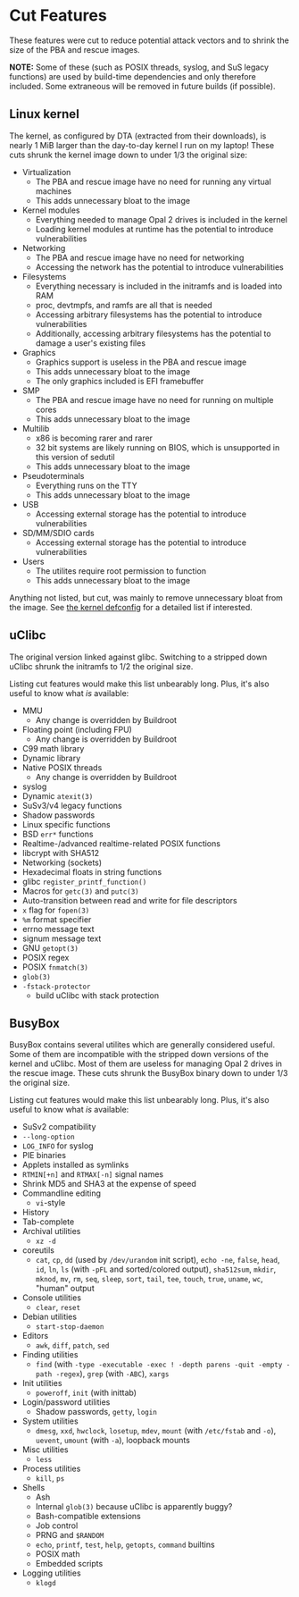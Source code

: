 # Cut Features
These features were cut to reduce potential attack vectors and to shrink the size of the PBA and rescue images.

**NOTE:**
Some of these (such as POSIX threads, syslog, and SuS legacy functions) are used by build-time dependencies and only therefore included.
Some extraneous will be removed in future builds (if possible).

## Linux kernel
The kernel, as configured by DTA (extracted from their downloads), is nearly 1 MiB larger than the day-to-day kernel I run on my laptop!
These cuts shrunk the kernel image down to under 1/3 the original size:
* Virtualization
  * The PBA and rescue image have no need for running any virtual machines
  * This adds unnecessary bloat to the image
* Kernel modules
  * Everything needed to manage Opal 2 drives is included in the kernel
  * Loading kernel modules at runtime has the potential to introduce vulnerabilities
* Networking
  * The PBA and rescue image have no need for networking
  * Accessing the network has the potential to introduce vulnerabilities
* Filesystems
  * Everything necessary is included in the initramfs and is loaded into RAM
  * proc, devtmpfs, and ramfs are all that is needed
  * Accessing arbitrary filesystems has the potential to introduce vulnerabilities
  * Additionally, accessing arbitrary filesystems has the potential to damage a user's existing files
* Graphics
  * Graphics support is useless in the PBA and rescue image
  * This adds unnecessary bloat to the image
  * The only graphics included is EFI framebuffer
* SMP
  * The PBA and rescue image have no need for running on multiple cores
  * This adds unnecessary bloat to the image
* Multilib
  * x86 is becoming rarer and rarer
  * 32 bit systems are likely running on BIOS, which is unsupported in this version of sedutil
  * This adds unnecessary bloat to the image
* Pseudoterminals
  * Everything runs on the TTY
  * This adds unnecessary bloat to the image
* USB
  * Accessing external storage has the potential to introduce vulnerabilities
* SD/MM/SDIO cards
  * Accessing external storage has the potential to introduce vulnerabilities
* Users
  * The utilites require root permission to function
  * This adds unnecessary bloat to the image

Anything not listed, but cut, was mainly to remove unnecessary bloat from the image.
See [the kernel defconfig](images/sedutil/board/kernel.config) for a detailed list if interested.

## uClibc
The original version linked against glibc.
Switching to a stripped down uClibc shrunk the initramfs to 1/2 the original size.

Listing cut features would make this list unbearably long.
Plus, it's also useful to know what _is_ available:
* MMU
  * Any change is overridden by Buildroot
* Floating point (including FPU)
  * Any change is overridden by Buildroot
* C99 math library
* Dynamic library
* Native POSIX threads
  * Any change is overridden by Buildroot
* syslog
* Dynamic `atexit(3)`
* SuSv3/v4 legacy functions
* Shadow passwords
* Linux specific functions
* BSD `err*` functions
* Realtime-/advanced realtime-related POSIX functions
* libcrypt with SHA512
* Networking (sockets)
* Hexadecimal floats in string functions
* glibc `register_printf_function()`
* Macros for `getc(3)` and `putc(3)`
* Auto-transition between read and write for file descriptors
* `x` flag for `fopen(3)`
* `%m` format specifier
* errno message text
* signum message text
* GNU `getopt(3)`
* POSIX regex
* POSIX `fnmatch(3)`
* `glob(3)`
* `-fstack-protector`
  * build uClibc with stack protection

## BusyBox
BusyBox contains several utilites which are generally considered useful.
Some of them are incompatible with the stripped down versions of the kernel and uClibc.
Most of them are useless for managing Opal 2 drives in the rescue image.
These cuts shrunk the BusyBox binary down to under 1/3 the original size.

Listing cut features would make this list unbearably long.
Plus, it's also useful to know what _is_ available:
* SuSv2 compatibility
* `--long-option`
* `LOG_INFO` for syslog
* PIE binaries
* Applets installed as symlinks
* `RTMIN[+n]` and `RTMAX[-n]` signal names
* Shrink MD5 and SHA3 at the expense of speed
* Commandline editing
  * `vi`-style
* History
* Tab-complete
* Archival utilities
  * `xz -d`
* coreutils
  * `cat`, `cp`, `dd` (used by `/dev/urandom` init script), `echo -ne`, `false`,
    `head`, `id`, `ln`, `ls` (with `-pFL` and sorted/colored output), `sha512sum`,
    `mkdir`, `mknod`, `mv`, `rm`, `seq`, `sleep`, `sort`, `tail`, `tee`, `touch`,
    `true`, `uname`, `wc`, "human" output
* Console utilities
  * `clear`, `reset`
* Debian utilities
  * `start-stop-daemon`
* Editors
  * `awk`, `diff`, `patch`, `sed`
* Finding utilities
  * `find` (with `-type -executable -exec ! -depth parens -quit -empty -path -regex`),
    `grep` (with `-ABC`), `xargs`
* Init utilities
  * `poweroff`, `init` (with inittab)
* Login/password utilities
  * Shadow passwords, `getty`, `login`
* System utilities
  * `dmesg`, `xxd`, `hwclock`, `losetup`, `mdev`, `mount` (with `/etc/fstab` and `-o`),
    `uevent`, `umount` (with `-a`), loopback mounts
* Misc utilities
  * `less`
* Process utilities
  * `kill`, `ps`
* Shells
  * Ash
  * Internal `glob(3)` because uClibc is apparently buggy?
  * Bash-compatible extensions
  * Job control
  * PRNG and `$RANDOM`
  * `echo`, `printf`, `test`, `help`, `getopts`, `command` builtins
  * POSIX math
  * Embedded scripts
* Logging utilities
  * `klogd`
